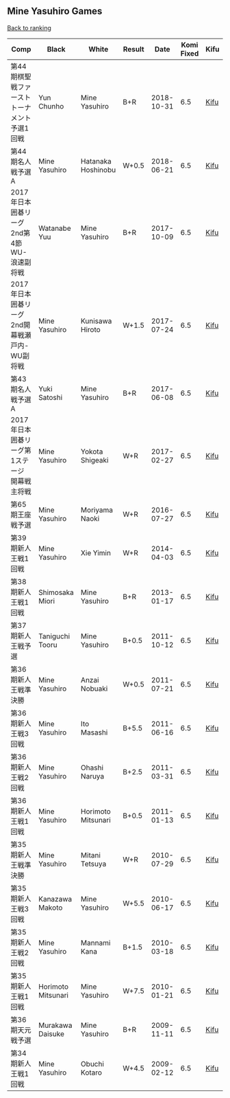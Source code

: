 ## Mine Yasuhiro Games

[Back to ranking](../../index.md)




| **Comp** | **Black** | **White** | **Result** | **Date** | **Komi Fixed** | **Kifu** | 
| --- | --- | --- | --- | --- | --- | --- |
| 第44期棋聖戦ファーストトーナメント予選1回戦 | Yun Chunho | Mine Yasuhiro | B+R | 2018-10-31 | 6.5 | [Kifu](https://kifudepot.net/kifucontents.php?id=1%2FcEfM%2Ft0W%2FiII42%2BANIaQ%3D%3D) | 
| 第44期名人戦予選A | Mine Yasuhiro | Hatanaka Hoshinobu | W+0.5 | 2018-06-21 | 6.5 | [Kifu](https://kifudepot.net/kifucontents.php?id=GbE0IRX4O1dEP4ijZgSDWg%3D%3D) | 
| 2017年日本囲碁リーグ2nd第4節WU-浪速副将戦 | Watanabe Yuu | Mine Yasuhiro | B+R | 2017-10-09 | 6.5 | [Kifu](https://kifudepot.net/kifucontents.php?id=%2BQXozPVSQiF5tQIw5Gqceg%3D%3D) | 
| 2017年日本囲碁リーグ2nd開幕戦瀬戸内-WU副将戦 | Mine Yasuhiro | Kunisawa Hiroto | W+1.5 | 2017-07-24 | 6.5 | [Kifu](https://kifudepot.net/kifucontents.php?id=lV4GOcX0Lu9QZ%2FAoFsBJqg%3D%3D) | 
| 第43期名人戦予選A | Yuki Satoshi | Mine Yasuhiro | B+R | 2017-06-08 | 6.5 | [Kifu](https://kifudepot.net/kifucontents.php?id=MNKnBzvouBzJD3FQpBlHiA%3D%3D) | 
| 2017年日本囲碁リーグ第1ステージ 開幕戦主将戦 | Mine Yasuhiro | Yokota Shigeaki | W+R | 2017-02-27 | 6.5 | [Kifu](https://kifudepot.net/kifucontents.php?id=rQAuGc23m4O8%2BdAwrAj9kg%3D%3D) | 
| 第65期王座戦予選 | Mine Yasuhiro | Moriyama Naoki | W+R | 2016-07-27 | 6.5 | [Kifu](https://kifudepot.net/kifucontents.php?id=WxonfIe28wIbveBkmciu%2Bg%3D%3D) | 
| 第39期新人王戦1回戦 | Mine Yasuhiro | Xie Yimin | W+R | 2014-04-03 | 6.5 | [Kifu](https://kifudepot.net/kifucontents.php?id=g7JGztnjYAJ%2Bvfb4HqmqJg%3D%3D) | 
| 第38期新人王戦1回戦 | Shimosaka Miori | Mine Yasuhiro | B+R | 2013-01-17 | 6.5 | [Kifu](https://kifudepot.net/kifucontents.php?id=uFThdud5YfepGNXEQNSAfw%3D%3D) | 
| 第37期新人王戦予選 | Taniguchi Tooru | Mine Yasuhiro | B+0.5 | 2011-10-12 | 6.5 | [Kifu](https://kifudepot.net/kifucontents.php?id=UWDWzrSSul0Jce1ynuJWWg%3D%3D) | 
| 第36期新人王戦準決勝 | Mine Yasuhiro | Anzai Nobuaki | W+0.5 | 2011-07-21 | 6.5 | [Kifu](https://kifudepot.net/kifucontents.php?id=wTTHsdWpI0xyitWrHM41jw%3D%3D) | 
| 第36期新人王戦3回戦 | Mine Yasuhiro | Ito Masashi | B+5.5 | 2011-06-16 | 6.5 | [Kifu](https://kifudepot.net/kifucontents.php?id=mSyBgB8%2Fec6Jam%2BWeO8LoA%3D%3D) | 
| 第36期新人王戦2回戦 | Mine Yasuhiro | Ohashi Naruya | B+2.5 | 2011-03-31 | 6.5 | [Kifu](https://kifudepot.net/kifucontents.php?id=dErlUngKJ30UgiVge0KMCA%3D%3D) | 
| 第36期新人王戦1回戦 | Mine Yasuhiro | Horimoto Mitsunari | B+0.5 | 2011-01-13 | 6.5 | [Kifu](https://kifudepot.net/kifucontents.php?id=%2BHG0sTymAwULuxHCawgAMA%3D%3D) | 
| 第35期新人王戦準決勝 | Mine Yasuhiro | Mitani Tetsuya | W+R | 2010-07-29 | 6.5 | [Kifu](https://kifudepot.net/kifucontents.php?id=3Eeokqk9ZbfbhcW1Pe2%2F2w%3D%3D) | 
| 第35期新人王戦3回戦 | Kanazawa Makoto | Mine Yasuhiro | W+5.5 | 2010-06-17 | 6.5 | [Kifu](https://kifudepot.net/kifucontents.php?id=XFJFtD4MlFmvvVPRwhOSXQ%3D%3D) | 
| 第35期新人王戦2回戦 | Mine Yasuhiro | Mannami Kana | B+1.5 | 2010-03-18 | 6.5 | [Kifu](https://kifudepot.net/kifucontents.php?id=nTL9X10EJ8rapMphV0IEUA%3D%3D) | 
| 第35期新人王戦1回戦 | Horimoto Mitsunari | Mine Yasuhiro | W+7.5 | 2010-01-21 | 6.5 | [Kifu](https://kifudepot.net/kifucontents.php?id=DhpAmBzvSUG6m6Na%2FZ30GA%3D%3D) | 
| 第36期天元戦予選 | Murakawa Daisuke | Mine Yasuhiro | B+R | 2009-11-11 | 6.5 | [Kifu](https://kifudepot.net/kifucontents.php?id=JDX6HIxMZkd6nYXKgYV74A%3D%3D) | 
| 第34期新人王戦1回戦 | Mine Yasuhiro | Obuchi Kotaro | W+4.5 | 2009-02-12 | 6.5 | [Kifu](https://kifudepot.net/kifucontents.php?id=YyHnvRmINivA9La3MDg9dw%3D%3D) |




